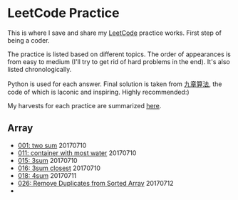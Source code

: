 # LeetCode Practice

This is where I save and share my [LeetCode](https://leetcode.com/) practice works. 
First step of being a coder.

The practice is listed based on different topics. 
The order of appearances is from easy to medium
(I'll try to get rid of hard problems in the end). 
It's also listed chronologically.

Python is used for each answer. Final solution is taken from [九章算法](http://www.jiuzhang.com/solution/), 
the code of which is laconic and inspiring. Highly recommended:)

My harvests for each practice are summarized [here](/summary.md).

## Array

- [001: two sum](/array/two_sum.md) 20170710
- [011: container with most water](/array/container_with_most_water.md) 20170710
- [015: 3sum](/array/3sum.md) 20170710
- [016: 3sum closest](/array/3sum_closest.md) 20170710
- [018: 4sum](/array/4sum.md) 20170711
- [026: Remove Duplicates from Sorted Array](/array/Remove_Duplicates_from_Sorted_Array.md) 20170712
- 